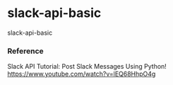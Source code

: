 # slack-api-basic
slack-api-basic

### Reference
Slack API Tutorial: Post Slack Messages Using Python!
https://www.youtube.com/watch?v=lEQ68HhpO4g
